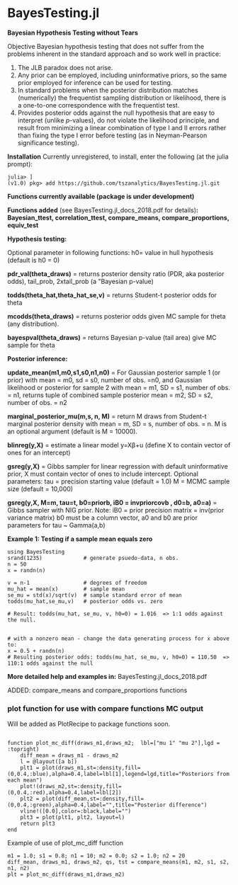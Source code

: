 # BayesTesting.jl
**Bayesian Hypothesis Testing without Tears**

Objective Bayesian hypothesis testing that does not suffer from the problems inherent in the standard approach and so work well in practice:
1.	The JLB paradox does not arise.
2.	Any prior can be employed, including uninformative priors, so the same prior employed for inference can be used for testing.
3.	In standard problems when the posterior distribution matches (numerically) the frequentist sampling distribution or likelihood, there is a one-to-one correspondence with the frequentist test.
4.	Provides posterior odds against the null hypothesis that are easy to interpret (unlike *p*-values), do not violate the likelihood principle, and result from minimizing a linear combination of type I and II errors rather than fixing the type I error before testing (as in Neyman-Pearson significance testing).

**Installation**
Currently unregistered, to install, enter the following (at the julia prompt):

```
julia> ]
(v1.0) pkg> add https://github.com/tszanalytics/BayesTesting.jl.git
```


**Functions currently available (package is under development)**

**Functions added** (see BayesTesting.jl_docs_2018.pdf for details)**: 
Bayesian_ttest, correlation_ttest, compare_means, compare_proportions, equiv_test**

**Hypothesis testing:**

Optional parameter in following functions: h0= value in hull hypothesis (default is h0 = 0)

**pdr_val(theta_draws)** = returns posterior density ratio (PDR, aka posterior odds), tail_prob, 2xtail_prob (a "Bayesian p-value)

**todds(theta_hat,theta_hat_se,v)** = returns Student-t posterior odds for theta

**mcodds(theta_draws)** = returns posterior odds given MC sample for theta (any distribution).

**bayespval(theta_draws)** = returns Bayesian p-value (tail area) give MC sample for theta

**Posterior inference:**

**update_mean(m1,m0,s1,s0,n1,n0)** = For Gaussian posterior sample 1 (or prior) with mean = m0, sd = s0, number of obs. =n0, and Gaussian likelihood or posterior for sample 2 with mean = m1, SD = s1, number of obs. = n1, returns tuple of combined sample posterior mean = m2, SD = s2, number of obs. = n2

**marginal_posterior_mu(m,s, n, M)** = return M draws from Student-t marginal posterior density with mean = m, SD = s, number of obs. = n.  M is an optional argument (default is M = 10000).

**blinreg(y,X)** = estimate a linear model y=Xβ+u (define X to contain vector of ones for an intercept)

**gsreg(y,X)** = Gibbs sampler for linear regression with default uninformative prior, X must contain 
	vector of ones to include intercept.
                Optional parameters:
                tau = precision starting value (default = 1.0)
                M = MCMC sample size (default = 10,000)

**gsreg(y,X, M=m, tau=t, b0=priorb, iB0 = invpriorcovb , d0=b, a0=a)** = Gibbs sampler with NIG prior.
          Note: iB0 = prior precision matrix = inv(prior variance matrix)
                b0 must be a column vector, 
                a0 and b0 are prior parameters for tau ~ Gamma(a,b)


**Example 1: Testing if a sample mean equals zero**

```
using BayesTesting
srand(1235)             # generate psuedo-data, n obs.
n = 50
x = randn(n)

v = n-1                 # degrees of freedom
mu_hat = mean(x)        # sample mean
se_mu = std(x)/sqrt(v)  # sample standard error of mean
todds(mu_hat,se_mu,v)   # posterior odds vs. zero

# Result: todds(mu_hat, se_mu, v, h0=0) = 1.016  => 1:1 odds against the null.


# with a nonzero mean - change the data generating process for x above to:
x = 0.5 + randn(n)
# Resulting posterior odds: todds(mu_hat, se_mu, v, h0=0) = 110.50  => 110:1 odds against the null
```

**More detailed help and examples in:** BayesTesting.jl_docs_2018.pdf

ADDED: compare_means and compare_proportions functions

### plot function for use with compare functions MC output
  Will be added as PlotRecipe to package functions soon.
```

function plot_mc_diff(draws_m1,draws_m2;  lbl=["mu 1" "mu 2"],lgd = :topright)
    diff_mean = draws_m1 - draws_m2
    l = @layout([a b])
    plt1 = plot(draws_m1,st=:density,fill=(0,0.4,:blue),alpha=0.4,label=lbl[1],legend=lgd,title="Posteriors from each mean")
    plot!(draws_m2,st=:density,fill=(0,0.4,:red),alpha=0.4,label=lbl[2])
    plt2 = plot(diff_mean,st=:density,fill=(0,0.4,:green),alpha=0.4,label="",title="Posterior difference")
    vline!([0.0],color=:black,label="")
    plt3 = plot(plt1, plt2, layout=l)
    return plt3
end
```

Example of use of plot_mc_diff function
```
m1 = 1.0; s1 = 0.8; n1 = 10; m2 = 0.0; s2 = 1.0; n2 = 20
diff_mean, draws_m1, draws_m2, qs, tst = compare_means(m1, m2, s1, s2, n1, n2)
plt = plot_mc_diff(draws_m1,draws_m2)
```
